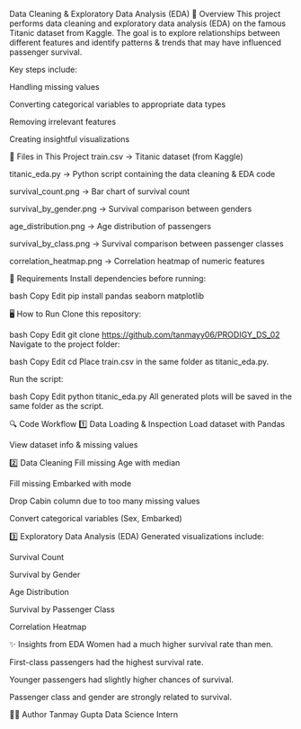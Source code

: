 Data Cleaning & Exploratory Data Analysis (EDA)
📌 Overview
This project performs data cleaning and exploratory data analysis (EDA) on the famous Titanic dataset from Kaggle.
The goal is to explore relationships between different features and identify patterns & trends that may have influenced passenger survival.

Key steps include:

Handling missing values

Converting categorical variables to appropriate data types

Removing irrelevant features

Creating insightful visualizations

📂 Files in This Project
train.csv → Titanic dataset (from Kaggle)

titanic_eda.py → Python script containing the data cleaning & EDA code

survival_count.png → Bar chart of survival count

survival_by_gender.png → Survival comparison between genders

age_distribution.png → Age distribution of passengers

survival_by_class.png → Survival comparison between passenger classes

correlation_heatmap.png → Correlation heatmap of numeric features

📜 Requirements
Install dependencies before running:

bash
Copy
Edit
pip install pandas seaborn matplotlib

🖥️ How to Run
Clone this repository:

bash
Copy
Edit
git clone https://github.com/tanmayy06/PRODIGY_DS_02
Navigate to the project folder:

bash
Copy
Edit
cd <your-repo-name>
Place train.csv in the same folder as titanic_eda.py.

Run the script:

bash
Copy
Edit
python titanic_eda.py
All generated plots will be saved in the same folder as the script.

🔍 Code Workflow
1️⃣ Data Loading & Inspection
Load dataset with Pandas

View dataset info & missing values

2️⃣ Data Cleaning
Fill missing Age with median

Fill missing Embarked with mode

Drop Cabin column due to too many missing values

Convert categorical variables (Sex, Embarked)

3️⃣ Exploratory Data Analysis (EDA)
Generated visualizations include:

Survival Count


Survival by Gender


Age Distribution


Survival by Passenger Class


Correlation Heatmap


✨ Insights from EDA
Women had a much higher survival rate than men.

First-class passengers had the highest survival rate.

Younger passengers had slightly higher chances of survival.

Passenger class and gender are strongly related to survival.

👨‍💻 Author
Tanmay Gupta
Data Science Intern
